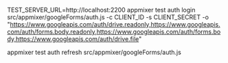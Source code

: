 TEST_SERVER_URL=http://localhost:2200 appmixer test auth login src/appmixer/googleForms/auth.js -c CLIENT_ID -s CLIENT_SECRET -o "https://www.googleapis.com/auth/drive.readonly,https://www.googleapis.com/auth/forms.body.readonly,https://www.googleapis.com/auth/forms.body,https://www.googleapis.com/auth/drive.file"

appmixer test auth refresh src/appmixer/googleForms/auth.js 